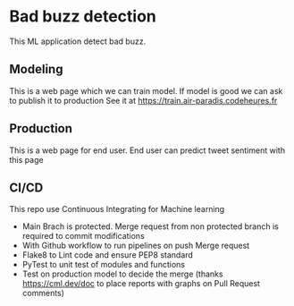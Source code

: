# Bad buzz detection

This ML application detect bad buzz.

## Modeling 
This is a web page which we can train model. If model is good we can ask to publish it to production
See it at https://train.air-paradis.codeheures.fr

## Production 
This is a web page for end user. End user can predict tweet sentiment with this page

## CI/CD
This repo use Continuous Integrating for Machine learning
- Main Brach is protected. Merge request from non protected branch is required to commit modifications
- With Github workflow to run pipelines on push Merge request 
- Flake8 to Lint code and ensure PEP8 standard
- PyTest to unit test of modules and functions
- Test on production model to decide the merge (thanks https://cml.dev/doc to place reports with graphs on Pull Request comments)
